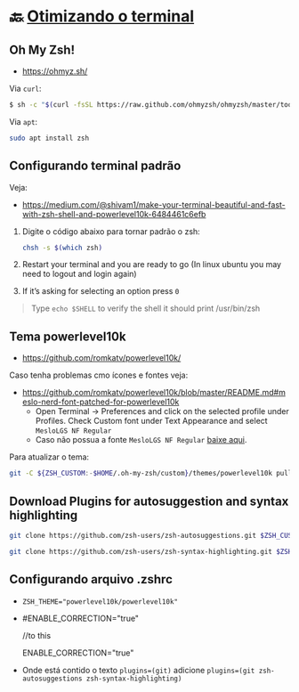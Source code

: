 # :back: [Otimizando o terminal](../../../README.md#low-level-programming)

## Oh My Zsh!
* https://ohmyz.sh/

Via `curl`:
```Bash
$ sh -c "$(curl -fsSL https://raw.github.com/ohmyzsh/ohmyzsh/master/tools/install.sh)"
```

Via `apt`:
```Bash
sudo apt install zsh
```

## Configurando terminal padrão
Veja:
* https://medium.com/@shivam1/make-your-terminal-beautiful-and-fast-with-zsh-shell-and-powerlevel10k-6484461c6efb

1. Digite o código abaixo para tornar padrão o zsh:
    ```Bash
    chsh -s $(which zsh)
    ```
2. Restart your terminal and you are ready to go (In linux ubuntu you may need to logout and login again)

3. If it’s asking for selecting an option press `0`

> Type `echo $SHELL` to verify the shell it should print /usr/bin/zsh


## Tema powerlevel10k
* https://github.com/romkatv/powerlevel10k/

Caso tenha problemas cmo ícones e fontes veja:
* https://github.com/romkatv/powerlevel10k/blob/master/README.md#meslo-nerd-font-patched-for-powerlevel10k
    - Open Terminal → Preferences and click on the selected profile under Profiles. Check Custom font under Text Appearance and select `MesloLGS NF Regular`
    - Caso não possua a fonte `MesloLGS NF Regular` [baixe aqui](arquivos/).

Para atualizar o tema:
```Bash
git -C ${ZSH_CUSTOM:-$HOME/.oh-my-zsh/custom}/themes/powerlevel10k pull
```

## Download Plugins for autosuggestion and syntax highlighting
```Bash
git clone https://github.com/zsh-users/zsh-autosuggestions.git $ZSH_CUSTOM/plugins/zsh-autosuggestions
```

```Bash
git clone https://github.com/zsh-users/zsh-syntax-highlighting.git $ZSH_CUSTOM/plugins/zsh-syntax-highlighting
```

## Configurando arquivo .zshrc
* `ZSH_THEME="powerlevel10k/powerlevel10k"`
* #ENABLE_CORRECTION="true"
    
    //to this
    
    ENABLE_CORRECTION="true"
* Onde está contido o texto `plugins=(git)` adicione `plugins=(git zsh-autosuggestions zsh-syntax-highlighting)`
